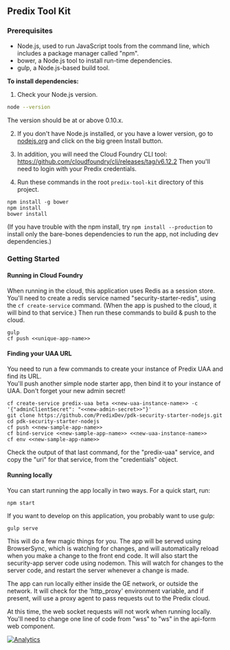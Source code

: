 ## Predix Tool Kit

### Prerequisites

- Node.js, used to run JavaScript tools from the command line, which includes a package manager called "npm".
- bower, a Node.js tool to install run-time dependencies.
- gulp, a Node.js-based build tool.

**To install dependencies:**

1)  Check your Node.js version.

```sh
node --version
```

The version should be at or above 0.10.x.

2)  If you don't have Node.js installed, or you have a lower version, go to [nodejs.org](https://nodejs.org) and click on the big green Install button.

3) In addition, you will need the Cloud Foundry CLI tool:
<https://github.com/cloudfoundry/cli/releases/tag/v6.12.2>
Then you'll need to login with your Predix credentials.

4) Run these commands in the root `predix-tool-kit` directory of this project.
```
npm install -g bower
npm install
bower install
```
(If you have trouble with the npm install, try `npm install --production` to install only the bare-bones dependencies to run the app, not including dev dependencies.)

### Getting Started

#### Running in Cloud Foundry
When running in the cloud, this application uses Redis as a session store.
You'll need to create a redis service named "security-starter-redis", using the `cf create-service` command.  (When the app is pushed to the cloud, it will bind to that service.)
Then run these commands to build & push to the cloud.
```
gulp
cf push <<unique-app-name>>
```

#### Finding your UAA URL
You need to run a few commands to create your instance of Predix UAA and find its URL.  
You'll push another simple node starter app, then bind it to your instance of UAA.  Don't forget your new admin secret!
```
cf create-service predix-uaa beta <<new-uaa-instance-name>> -c '{"adminClientSecret": "<<new-admin-secret>>"}'
git clone https://github.com/PredixDev/pdk-security-starter-nodejs.git
cd pdk-security-starter-nodejs
cf push <<new-sample-app-name>>
cf bind-service <<new-sample-app-name>> <<new-uaa-instance-name>>
cf env <<new-sample-app-name>>
```
Check the output of that last command, for the "predix-uaa" service, and copy the "uri" for that service, from the "credentials" object.

#### Running locally
You can start running the app locally in two ways.  For a quick start, run:
```
npm start
```
If you want to develop on this application, you probably want to use gulp:
```
gulp serve
```
This will do a few magic things for you.  The app will be served using BrowserSync, which is watching for changes, and will automatically reload when you make a change to the front end code.  It will also start the security-app server code using nodemon.  This will watch for changes to the server code, and restart the server whenever a change is made.

The app can run locally either inside the GE network, or outside the network.  It will check for the 'http_proxy' environment variable, and if present, will use a proxy agent to pass requests out to the Predix cloud.

At this time, the web socket requests will not work when running locally.  You'll need to change one line of code from "wss" to "ws" in the api-form web component.

[![Analytics](https://predix-beacon.appspot.com/UA-82773213-1/dataingestion-service/readme?pixel)](https://github.com/PredixDev)
